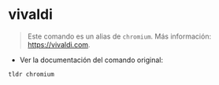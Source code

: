 # vivaldi

> Este comando es un alias de `chromium`.
> Más información: <https://vivaldi.com>.

- Ver la documentación del comando original:

`tldr chromium`
